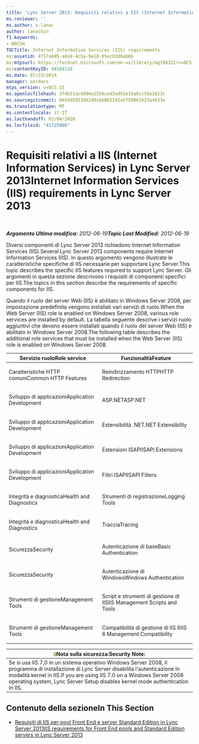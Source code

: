 ```yaml
---
title: 'Lync Server 2013: Requisiti relativi a IIS (Internet Information Services)'
ms.reviewer: ''
ms.author: v-lanac
author: lanachin
f1.keywords:
- NOCSH
TOCTitle: Internet Information Services (IIS) requirements
ms:assetid: 4f57a605-a8a9-4c5a-9a18-05ecb3d9ab6b
ms:mtpsurl: https://technet.microsoft.com/en-us/library/Gg398321(v=OCS.15)
ms:contentKeyID: 48184128
ms.date: 07/23/2014
manager: serdars
mtps_version: v=OCS.15
ms.openlocfilehash: 3f4b51ac4996e2556ced3ad91e15a6cc58a1623c
ms.sourcegitcommit: b693d5923d6240cbb865241a5750963423a4b33e
ms.translationtype: MT
ms.contentlocale: it-IT
ms.lasthandoff: 02/04/2020
ms.locfileid: "41725806"
---
```

<div data-xmlns="http://www.w3.org/1999/xhtml">

<div class="topic" data-xmlns="http://www.w3.org/1999/xhtml" data-msxsl="urn:schemas-microsoft-com:xslt" data-cs="http://msdn.microsoft.com/en-us/">

<div data-asp="http://msdn2.microsoft.com/asp">

# <a name="internet-information-services-iis-requirements-in-lync-server-2013"></a><span data-ttu-id="3156d-102">Requisiti relativi a IIS (Internet Information Services) in Lync Server 2013</span><span class="sxs-lookup"><span data-stu-id="3156d-102">Internet Information Services (IIS) requirements in Lync Server 2013</span></span>

</div>

<div id="mainSection">

<div id="mainBody">

<span> </span>

<span data-ttu-id="3156d-103">_**Argomento Ultima modifica:** 2012-06-19_</span><span class="sxs-lookup"><span data-stu-id="3156d-103">_**Topic Last Modified:** 2012-06-19_</span></span>

<span data-ttu-id="3156d-104">Diversi componenti di Lync Server 2013 richiedono Internet Information Services (IIS).</span><span class="sxs-lookup"><span data-stu-id="3156d-104">Several Lync Server 2013 components require Internet Information Services (IIS).</span></span> <span data-ttu-id="3156d-105">In questo argomento vengono illustrate le caratteristiche specifiche di IIS necessarie per supportare Lync Server.</span><span class="sxs-lookup"><span data-stu-id="3156d-105">This topic describes the specific IIS features required to support Lync Server.</span></span> <span data-ttu-id="3156d-106">Gli argomenti in questa sezione descrivono i requisiti di componenti specifici per IIS.</span><span class="sxs-lookup"><span data-stu-id="3156d-106">The topics in this section describe the requirements of specific components for IIS.</span></span>

<span data-ttu-id="3156d-107">Quando il ruolo del server Web (IIS) è abilitato in Windows Server 2008, per impostazione predefinita vengono installati vari servizi di ruolo.</span><span class="sxs-lookup"><span data-stu-id="3156d-107">When the Web Server (IIS) role is enabled on Windows Server 2008, various role services are installed by default.</span></span> <span data-ttu-id="3156d-108">La tabella seguente descrive i servizi ruolo aggiuntivi che devono essere installati quando il ruolo del server Web (IIS) è abilitato in Windows Server 2008.</span><span class="sxs-lookup"><span data-stu-id="3156d-108">The following table describes the additional role services that must be installed when the Web Server (IIS) role is enabled on Windows Server 2008.</span></span>


<table>
<colgroup>
<col style="width: 50%" />
<col style="width: 50%" />
</colgroup>
<thead>
<tr class="header">
<th><span data-ttu-id="3156d-109">Servizio ruolo</span><span class="sxs-lookup"><span data-stu-id="3156d-109">Role service</span></span></th>
<th><span data-ttu-id="3156d-110">Funzionalità</span><span class="sxs-lookup"><span data-stu-id="3156d-110">Feature</span></span></th>
</tr>
</thead>
<tbody>
<tr class="odd">
<td><p><span data-ttu-id="3156d-111">Caratteristiche HTTP comuni</span><span class="sxs-lookup"><span data-stu-id="3156d-111">Common HTTP Features</span></span></p></td>
<td><p><span data-ttu-id="3156d-112">Reindirizzamento HTTP</span><span class="sxs-lookup"><span data-stu-id="3156d-112">HTTP Redirection</span></span></p></td>
</tr>
<tr class="even">
<td><p><span data-ttu-id="3156d-113">Sviluppo di applicazioni</span><span class="sxs-lookup"><span data-stu-id="3156d-113">Application Development</span></span></p></td>
<td><p><span data-ttu-id="3156d-114">ASP.NET</span><span class="sxs-lookup"><span data-stu-id="3156d-114">ASP.NET</span></span></p></td>
</tr>
<tr class="odd">
<td><p><span data-ttu-id="3156d-115">Sviluppo di applicazioni</span><span class="sxs-lookup"><span data-stu-id="3156d-115">Application Development</span></span></p></td>
<td><p><span data-ttu-id="3156d-116">Estensibilità .NET</span><span class="sxs-lookup"><span data-stu-id="3156d-116">.NET Extensibility</span></span></p></td>
</tr>
<tr class="even">
<td><p><span data-ttu-id="3156d-117">Sviluppo di applicazioni</span><span class="sxs-lookup"><span data-stu-id="3156d-117">Application Development</span></span></p></td>
<td><p><span data-ttu-id="3156d-118">Estensioni ISAPI</span><span class="sxs-lookup"><span data-stu-id="3156d-118">ISAPI Extensions</span></span></p></td>
</tr>
<tr class="odd">
<td><p><span data-ttu-id="3156d-119">Sviluppo di applicazioni</span><span class="sxs-lookup"><span data-stu-id="3156d-119">Application Development</span></span></p></td>
<td><p><span data-ttu-id="3156d-120">Filtri ISAPI</span><span class="sxs-lookup"><span data-stu-id="3156d-120">ISAPI Filters</span></span></p></td>
</tr>
<tr class="even">
<td><p><span data-ttu-id="3156d-121">Integrità e diagnostica</span><span class="sxs-lookup"><span data-stu-id="3156d-121">Health and Diagnostics</span></span></p></td>
<td><p><span data-ttu-id="3156d-122">Strumenti di registrazione</span><span class="sxs-lookup"><span data-stu-id="3156d-122">Logging Tools</span></span></p></td>
</tr>
<tr class="odd">
<td><p><span data-ttu-id="3156d-123">Integrità e diagnostica</span><span class="sxs-lookup"><span data-stu-id="3156d-123">Health and Diagnostics</span></span></p></td>
<td><p><span data-ttu-id="3156d-124">Traccia</span><span class="sxs-lookup"><span data-stu-id="3156d-124">Tracing</span></span></p></td>
</tr>
<tr class="even">
<td><p><span data-ttu-id="3156d-125">Sicurezza</span><span class="sxs-lookup"><span data-stu-id="3156d-125">Security</span></span></p></td>
<td><p><span data-ttu-id="3156d-126">Autenticazione di base</span><span class="sxs-lookup"><span data-stu-id="3156d-126">Basic Authentication</span></span></p></td>
</tr>
<tr class="odd">
<td><p><span data-ttu-id="3156d-127">Sicurezza</span><span class="sxs-lookup"><span data-stu-id="3156d-127">Security</span></span></p></td>
<td><p><span data-ttu-id="3156d-128">Autenticazione di Windows</span><span class="sxs-lookup"><span data-stu-id="3156d-128">Windows Authentication</span></span></p></td>
</tr>
<tr class="even">
<td><p><span data-ttu-id="3156d-129">Strumenti di gestione</span><span class="sxs-lookup"><span data-stu-id="3156d-129">Management Tools</span></span></p></td>
<td><p><span data-ttu-id="3156d-130">Script e strumenti di gestione di IIS</span><span class="sxs-lookup"><span data-stu-id="3156d-130">IIS Management Scripts and Tools</span></span></p></td>
</tr>
<tr class="odd">
<td><p><span data-ttu-id="3156d-131">Strumenti di gestione</span><span class="sxs-lookup"><span data-stu-id="3156d-131">Management Tools</span></span></p></td>
<td><p><span data-ttu-id="3156d-132">Compatibilità di gestione di IIS 6</span><span class="sxs-lookup"><span data-stu-id="3156d-132">IIS 6 Management Compatibility</span></span></p></td>
</tr>
</tbody>
</table>


<div>

<table>
<thead>
<tr class="header">
<th><img src="images/Gg398321.security(OCS.15).gif" title="sicurezza" alt="security" /><span data-ttu-id="3156d-134">Nota sulla sicurezza:</span><span class="sxs-lookup"><span data-stu-id="3156d-134">Security Note:</span></span></th>
</tr>
</thead>
<tbody>
<tr class="odd">
<td><span data-ttu-id="3156d-135">Se si usa IIS 7,0 in un sistema operativo Windows Server 2008, il programma di installazione di Lync Server disabilita l'autenticazione in modalità kernel in IIS.</span><span class="sxs-lookup"><span data-stu-id="3156d-135">If you are using IIS 7.0 on a Windows Server 2008 operating system, Lync Server Setup disables kernel mode authentication in IIS.</span></span></td>
</tr>
</tbody>
</table>


</div>

<div>

## <a name="in-this-section"></a><span data-ttu-id="3156d-136">Contenuto della sezione</span><span class="sxs-lookup"><span data-stu-id="3156d-136">In This Section</span></span>

  - [<span data-ttu-id="3156d-137">Requisiti di IIS per pool Front End e server Standard Edition in Lync Server 2013</span><span class="sxs-lookup"><span data-stu-id="3156d-137">IIS requirements for Front End pools and Standard Edition servers in Lync Server 2013</span></span>](lync-server-2013-iis-requirements-for-front-end-pools-and-standard-edition-servers.md)

</div>

</div>

<span> </span>

</div>

</div>

</div>

